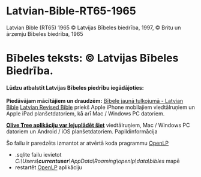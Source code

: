 # Latvian-Bible-RT65-1965
Latvian Bible (RT65) 1965 © Latvijas Bībeles biedrība, 1997, © Britu un ārzemju Bībeles biedrība, 1965

# Bībeles teksts: © Latvijas Bībeles Biedrība.

#### Lūdzu atbalstīt Latvijas Bībeles piedrību iegādājoties:
**Piedāvājam mācītājiem un draudzēm:**
[Bībele jaunā tulkojumā - Latvian Bible](https://www.olivetree.com/store/product.php?productid=21433)
[Latvian Revised Bible](https://www.olivetree.com/store/product.php?productid=17574)
priekš Apple iPhone mobilajiem viedtālruņiem un Apple iPad planšetdatoriem, kā arī Mac / Windows PC datoriem.

[**Olive Tree aplikāciju var lejuplādēt šiet**](https://www.olivetree.com/bible-study-apps/?source=homepage-banner-main)
viedtālruņiem, Mac / Windows PC datoriem un Android / iOS planšetdatoriem. Papildinformācija

Šo failu ir paredzēts izmantot ar atvērtā koda pragrammu [OpenLP](https://openlp.org/)

- .sqlite failu ievietot *C:\Users\\**currentuser**\\AppData\Roaming\openlp\data\bibles* mapē
- restartēt [OpenLP](https://openlp.org/) aplikāciju
